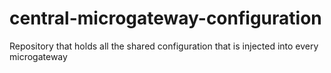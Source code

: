 # central-microgateway-configuration
Repository that holds all the shared configuration that is injected into every microgateway
